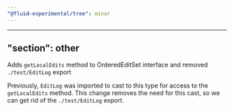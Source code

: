 ```yaml
---
"@fluid-experimental/tree": minor
---
```

---
"section": other
---

Adds `getLocalEdits` method to OrderedEditSet interface and removed `./test/EditLog` export

Previously, `EditLog` was imported to cast to this type for access to the `getLocalEdits` method. This change removes the need for this cast, so we can get rid of the `./test/EditLog` export.
